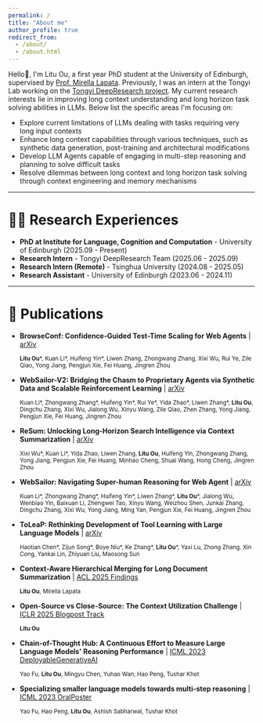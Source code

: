 ```yaml
---
permalink: /
title: "About me"
author_profile: true
redirect_from: 
  - /about/
  - /about.html
---
```


Hello🙋, I'm Litu Ou, a first year PhD student at the University of Edinburgh, supervised by [Prof. Mirella Lapata](https://homepages.inf.ed.ac.uk/mlap/). Previously, I was an intern at the Tongyi Lab working on the [Tongyi DeepResearch project](https://github.com/Alibaba-NLP/DeepResearch). My current research interests lie in improving long context understanding and long horizon task solving abilities in LLMs. Below list the specific areas I'm focusing on:

- Explore current limitations of LLMs dealing with tasks requiring very long input contexts
- Enhance long context capabilities through various techniques, such as synthetic data generation, post-training and architectural modifications
- Develop LLM Agents capable of engaging in multi-step reasoning and planning to solve difficult tasks
- Resolve dilemmas between long context and long horizon task solving through context engineering and memory mechanisms

---

**👨‍💻 Research Experiences**
======
- **PhD at Institute for Language, Cognition and Computation** - University of Edinburgh (2025.09 - Present)
- **Research Intern** - Tongyi DeepResearch Team (2025.06 - 2025.09)
- **Research Intern (Remote)** - Tsinghua University (2024.08 - 2025.05)
- **Research Assistant** - University of Edinburgh (2023.06 - 2024.11)

---

**📝 Publications**
======
- **BrowseConf: Confidence-Guided Test-Time Scaling for Web Agents** | [arXiv](https://arxiv.org/abs/2510.23458)

  <sub>**Litu Ou**\*, Kuan Li\*, Huifeng Yin\*, Liwen Zhang, Zhongwang Zhang,  Xixi Wu, Rui Ye, Zile Qiao, Yong Jiang, Pengjun Xie, Fei Huang, Jingren Zhou</sub>

- **WebSailor-V2: Bridging the Chasm to Proprietary Agents via Synthetic Data and Scalable Reinforcement Learning** | [arXiv](https://arxiv.org/abs/2509.13305)

  <sub>Kuan Li\*, Zhongwang Zhang\*, Huifeng Yin\*, Rui Ye\*, Yida Zhao\*, Liwen Zhang\*, **Litu Ou**, Dingchu Zhang, Xixi Wu, Jialong Wu, Xinyu Wang, Zile Qiao, Zhen Zhang, Yong Jiang, Pengjun Xie, Fei Huang, Jingren Zhou</sub>

- **ReSum: Unlocking Long-Horizon Search Intelligence via Context Summarization** | [arXiv](https://arxiv.org/abs/2509.13313)

  <sub>Xixi Wu\*, Kuan Li\*, Yida Zhao, Liwen Zhang, **Litu Ou**, Huifeng Yin, Zhongwang Zhang, Yong Jiang, Pengjun Xie, Fei Huang, Minhao Cheng, Shuai Wang, Hong Cheng, Jingren Zhou</sub>

- **WebSailor: Navigating Super-human Reasoning for Web Agent** | [arXiv](https://arxiv.org/abs/2507.02592)

  <sub>Kuan Li\*, Zhongwang Zhang\*, Huifeng Yin\*, Liwen Zhang\*, **Litu Ou**\*, Jialong Wu, Wenbiao Yin, Baixuan Li, Zhengwei Tao, Xinyu Wang, Weizhou Shen, Junkai Zhang, Dingchu Zhang, Xixi Wu, Yong Jiang, Ming Yan, Pengjun Xie, Fei Huang, Jingren Zhou</sub>

- **ToLeaP: Rethinking Development of Tool Learning with Large Language Models** | [arXiv](https://arxiv.org/abs/2505.11833)

  <sub>Haotian Chen\*, Zijun Song\*, Boye Niu\*, Ke Zhang\*, **Litu Ou**\*, Yaxi Lu, Zhong Zhang, Xin Cong, Yankai Lin, Zhiyuan Liu, Maosong Sun</sub>

- **Context-Aware Hierarchical Merging for Long Document Summarization** | [ACL 2025 Findings](https://arxiv.org/abs/2502.00977)

  <sub>**Litu Ou**, Mirella Lapata</sub>

- **Open-Source vs Close-Source: The Context Utilization Challenge** | [ICLR 2025 Blogpost Track](https://iclr-blogposts.github.io/2025/blog/llm-context-utilization/)

  <sub>**Litu Ou**</sub>

- **Chain-of-Thought Hub: A Continuous Effort to Measure Large Language Models' Reasoning Performance** | [ICML 2023 DeployableGenerativeAI](https://arxiv.org/abs/2305.17306)

  <sub>Yao Fu, **Litu Ou**, Mingyu Chen, Yuhao Wan, Hao Peng, Tushar Khot</sub>

- **Specializing smaller language models towards multi-step reasoning** | [ICML 2023 OralPoster](https://arxiv.org/abs/2301.12726)

  <sub>Yao Fu, Hao Peng, **Litu Ou**, Ashish Sabharwal, Tushar Khot</sub>





